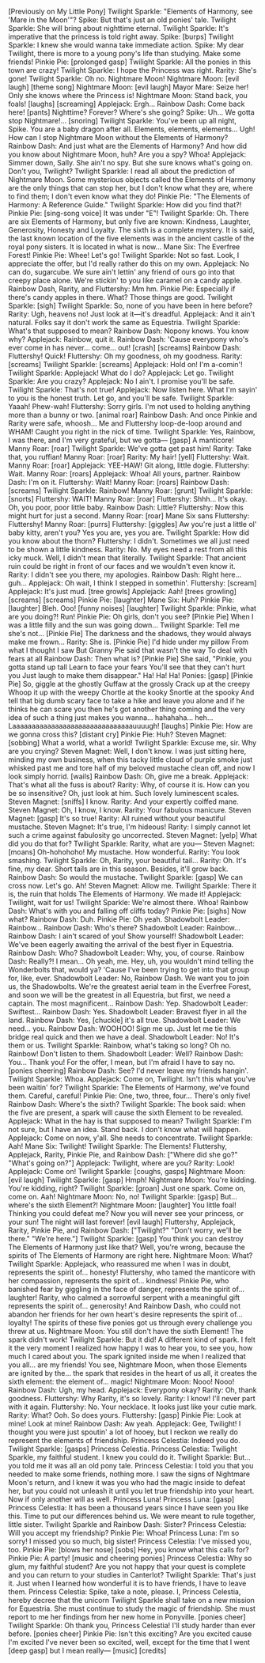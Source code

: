 [Previously on My Little Pony]
Twilight Sparkle: "Elements of Harmony, see 'Mare in the Moon'"?
Spike: But that's just an old ponies' tale.
Twilight Sparkle: She will bring about nighttime eternal.
Twilight Sparkle: It's imperative that the princess is told right away.
Spike: [burps]
Twilight Sparkle: I knew she would wanna take immediate action.
Spike: My dear Twilight, there is more to a young pony's life than studying. Make some friends!
Pinkie Pie: [prolonged gasp]
Twilight Sparkle: All the ponies in this town are crazy!
Twilight Sparkle: I hope the Princess was right.
Rarity: She's gone!
Twilight Sparkle: Oh no. Nightmare Moon!
Nightmare Moon: [evil laugh]
[theme song]
Nightmare Moon: [evil laugh]
Mayor Mare: Seize her! Only she knows where the Princess is!
Nightmare Moon: Stand back, you foals! [laughs]
[screaming]
Applejack: Ergh...
Rainbow Dash: Come back here! [pants] Nighttime? Forever? Where's she going?
Spike: Uh... We gotta stop Nightmare!... [snoring]
Twilight Sparkle: You've been up all night, Spike. You are a baby dragon after all. Elements, elements, elements... Ugh! How can I stop Nightmare Moon without the Elements of Harmony?
Rainbow Dash: And just what are the Elements of Harmony? And how did you know about Nightmare Moon, huh? Are you a spy? Whoa!
Applejack: Simmer down, Sally. She ain't no spy. But she sure knows what's going on. Don't you, Twilight?
Twilight Sparkle: I read all about the prediction of Nightmare Moon. Some mysterious objects called the Elements of Harmony are the only things that can stop her, but I don't know what they are, where to find them; I don't even know what they do!
Pinkie Pie: "The Elements of Harmony: A Reference Guide."
Twilight Sparkle: How did you find that?!
Pinkie Pie: [sing-song voice] It was under "E"!
Twilight Sparkle: Oh. There are six Elements of Harmony, but only five are known: Kindness, Laughter, Generosity, Honesty and Loyalty. The sixth is a complete mystery. It is said, the last known location of the five elements was in the ancient castle of the royal pony sisters. It is located in what is now...
Mane Six: The Everfree Forest!
Pinkie Pie: Whee! Let's go!
Twilight Sparkle: Not so fast. Look, I appreciate the offer, but I'd really rather do this on my own.
Applejack: No can do, sugarcube. We sure ain't lettin' any friend of ours go into that creepy place alone. We're stickin' to you like caramel on a candy apple.
Rainbow Dash, Rarity, and Fluttershy: Mm hm.
Pinkie Pie: Especially if there's candy apples in there. What? Those things are good.
Twilight Sparkle: [sigh]
Twilight Sparkle: So, none of you have been in here before?
Rarity: Ugh, heavens no! Just look at it—it's dreadful.
Applejack: And it ain't natural. Folks say it don't work the same as Equestria.
Twilight Sparkle: What's that supposed to mean?
Rainbow Dash: Nopony knows. You know why?
Applejack: Rainbow, quit it.
Rainbow Dash: 'Cause everypony who's ever come in has never... come... out!
[crash]
[screams]
Rainbow Dash: Fluttershy! Quick!
Fluttershy: Oh my goodness, oh my goodness.
Rarity: [screams]
Twilight Sparkle: [screams]
Applejack: Hold on! I'm a-comin'!
Twilight Sparkle: Applejack! What do I do?
Applejack: Let go.
Twilight Sparkle: Are you crazy?
Applejack: No I ain't. I promise you'll be safe.
Twilight Sparkle: That's not true!
Applejack: Now listen here. What I'm sayin' to you is the honest truth. Let go, and you'll be safe.
Twilight Sparkle: Yaaah! Phew-wah!
Fluttershy: Sorry girls. I'm not used to holding anything more than a bunny or two.
[animal roar]
Rainbow Dash: And once Pinkie and Rarity were safe, whoosh... Me and Fluttershy loop-de-loop around and WHAM! Caught you right in the nick of time.
Twilight Sparkle: Yes, Rainbow, I was there, and I'm very grateful, but we gotta— [gasp] A manticore!
Manny Roar: [roar]
Twilight Sparkle: We've gotta get past him!
Rarity: Take that, you ruffian!
Manny Roar: [roar]
Rarity: My hair! [yell]
Fluttershy: Wait.
Manny Roar: [roar]
Applejack: YEE-HAW! Git along, little dogie.
Fluttershy: Wait.
Manny Roar: [roars]
Applejack: Whoa! All yours, partner.
Rainbow Dash: I'm on it.
Fluttershy: Wait!
Manny Roar: [roars]
Rainbow Dash: [screams]
Twilight Sparkle: Rainbow!
Manny Roar: [grunt]
Twilight Sparkle: [snorts]
Fluttershy: WAIT!
Manny Roar: [roar]
Fluttershy: Shhh... It's okay. Oh, you poor, poor little baby.
Rainbow Dash: Little?
Fluttershy: Now this might hurt for just a second.
Manny Roar: [roar]
Mane Six sans Fluttershy: Fluttershy!
Manny Roar: [purrs]
Fluttershy: [giggles] Aw you're just a little ol' baby kitty, aren't you? Yes you are, yes you are.
Twilight Sparkle: How did you know about the thorn?
Fluttershy: I didn't. Sometimes we all just need to be shown a little kindness.
Rarity: No. My eyes need a rest from all this icky muck. Well, I didn't mean that literally.
Twilight Sparkle: That ancient ruin could be right in front of our faces and we wouldn't even know it.
Rarity: I didn't see you there, my apologies.
Rainbow Dash: Right here... guh...
Applejack: Oh wait, I think I stepped in somethin'.
Fluttershy: [scream]
Applejack: It's just mud.
[tree growls]
Applejack: Aah!
[trees growling]
[screams]
[screams]
Pinkie Pie: [laughter]
Mane Six: Huh?
Pinkie Pie: [laughter] Bleh. Ooo! [funny noises] [laughter]
Twilight Sparkle: Pinkie, what are you doing?! Run!
Pinkie Pie: Oh girls, don't you see?
[Pinkie Pie]
When I was a little filly and the sun was going down...
Twilight Sparkle: Tell me she's not...
[Pinkie Pie]
The darkness and the shadows, they would always make me frown...
Rarity: She is.
[Pinkie Pie]
I'd hide under my pillow
From what I thought I saw
But Granny Pie said that wasn't the way
To deal with fears at all
Rainbow Dash: Then what is?
[Pinkie Pie]
She said, "Pinkie, you gotta stand up tall
Learn to face your fears
You'll see that they can't hurt you
Just laugh to make them disappear."
Ha! Ha! Ha!
Ponies: [gasp]
[Pinkie Pie]
So, giggle at the ghostly
Guffaw at the grossly
Crack up at the creepy
Whoop it up with the weepy
Chortle at the kooky
Snortle at the spooky
And tell that big dumb scary face to take a hike and leave you alone and if he thinks he can scare you then he's got another thing coming and the very idea of such a thing just makes you wanna... hahahaha... heh...
Laaaaaaaaaaaaaaaaaaaaaaaaaaaaaaauuuugh!
[laughs]
Pinkie Pie: How are we gonna cross this?
[distant cry]
Pinkie Pie: Huh?
Steven Magnet: [sobbing] What a world, what a world!
Twilight Sparkle: Excuse me, sir. Why are you crying?
Steven Magnet: Well, I don't know. I was just sitting here, minding my own business, when this tacky little cloud of purple smoke just whisked past me and tore half of my beloved mustache clean off, and now I look simply horrid. [wails]
Rainbow Dash: Oh, give me a break.
Applejack: That's what all the fuss is about?
Rarity: Why, of course it is. How can you be so insensitive? Oh, just look at him. Such lovely luminescent scales.
Steven Magnet: [sniffs] I know.
Rarity: And your expertly coiffed mane.
Steven Magnet: Oh, I know, I know.
Rarity: Your fabulous manicure.
Steven Magnet: [gasp] It's so true!
Rarity: All ruined without your beautiful mustache.
Steven Magnet: It's true, I'm hideous!
Rarity: I simply cannot let such a crime against fabulosity go uncorrected.
Steven Magnet: [yelp] What did you do that for?
Twilight Sparkle: Rarity, what are you—
Steven Magnet: [moans] Oh-hohohoho! My mustache. How wonderful.
Rarity: You look smashing.
Twilight Sparkle: Oh, Rarity, your beautiful tail...
Rarity: Oh. It's fine, my dear. Short tails are in this season. Besides, it'll grow back.
Rainbow Dash: So would the mustache.
Twilight Sparkle: [gasp] We can cross now. Let's go. Ah!
Steven Magnet: Allow me.
Twilight Sparkle: There it is, the ruin that holds The Elements of Harmony. We made it!
Applejack: Twilight, wait for us!
Twilight Sparkle: We're almost there. Whoa!
Rainbow Dash: What's with you and falling off cliffs today?
Pinkie Pie: [sighs] Now what?
Rainbow Dash: Duh.
Pinkie Pie: Oh yeah.
Shadowbolt Leader: Rainbow...
Rainbow Dash: Who's there?
Shadowbolt Leader: Rainbow...
Rainbow Dash: I ain't scared of you! Show yourself!
Shadowbolt Leader: We've been eagerly awaiting the arrival of the best flyer in Equestria.
Rainbow Dash: Who?
Shadowbolt Leader: Why, you, of course.
Rainbow Dash: Really?! I mean... Oh yeah, me. Hey, uh, you wouldn't mind telling the Wonderbolts that, would ya? 'Cause I've been trying to get into that group for, like, ever.
Shadowbolt Leader: No, Rainbow Dash. We want you to join us, the Shadowbolts. We're the greatest aerial team in the Everfree Forest, and soon we will be the greatest in all Equestria, but first, we need a captain. The most magnificent...
Rainbow Dash: Yep.
Shadowbolt Leader: Swiftest...
Rainbow Dash: Yes.
Shadowbolt Leader: Bravest flyer in all the land.
Rainbow Dash: Yes, [chuckle] it's all true.
Shadowbolt Leader: We need... you.
Rainbow Dash: WOOHOO! Sign me up. Just let me tie this bridge real quick and then we have a deal.
Shadowbolt Leader: No! It's them or us.
Twilight Sparkle: Rainbow, what's taking so long? Oh no. Rainbow! Don't listen to them.
Shadowbolt Leader: Well?
Rainbow Dash: You... Thank you! For the offer, I mean, but I'm afraid I have to say no.
[ponies cheering]
Rainbow Dash: See? I'd never leave my friends hangin'.
Twilight Sparkle: Whoa.
Applejack: Come on, Twilight. Isn't this what you've been waitin' for?
Twilight Sparkle: The Elements of Harmony, we've found them. Careful, careful!
Pinkie Pie: One, two, three, four... There's only five!
Rainbow Dash: Where's the sixth?
Twilight Sparkle: The book said: when the five are present, a spark will cause the sixth Element to be revealed.
Applejack: What in the hay is that supposed to mean?
Twilight Sparkle: I'm not sure, but I have an idea. Stand back. I don't know what will happen.
Applejack: Come on now, y'all. She needs to concentrate.
Twilight Sparkle: Aah!
Mane Six: Twilight!
Twilight Sparkle: The Elements!
Fluttershy, Applejack, Rarity, Pinkie Pie, and Rainbow Dash: ["Where did she go?" "What's going on?"]
Applejack: Twilight, where are you?
Rarity: Look!
Applejack: Come on!
Twilight Sparkle: [coughs, gasps]
Nightmare Moon: [evil laugh]
Twilight Sparkle: [gasp] Hmph!
Nightmare Moon: You're kidding. You're kidding, right?
Twilight Sparkle: [groan] Just one spark. Come on, come on. Aah!
Nightmare Moon: No, no!
Twilight Sparkle: [gasp] But... where's the sixth Element?!
Nightmare Moon: [laughter] You little foal! Thinking you could defeat me? Now you will never see your princess, or your sun! The night will last forever! [evil laugh]
Fluttershy, Applejack, Rarity, Pinkie Pie, and Rainbow Dash: ["Twilight?" "Don't worry, we'll be there." "We're here."]
Twilight Sparkle: [gasp] You think you can destroy The Elements of Harmony just like that? Well, you're wrong, because the spirits of The Elements of Harmony are right here.
Nightmare Moon: What?
Twilight Sparkle: Applejack, who reassured me when I was in doubt, represents the spirit of... honesty! Fluttershy, who tamed the manticore with her compassion, represents the spirit of... kindness! Pinkie Pie, who banished fear by giggling in the face of danger, represents the spirit of... laughter! Rarity, who calmed a sorrowful serpent with a meaningful gift represents the spirit of... generosity! And Rainbow Dash, who could not abandon her friends for her own heart's desire represents the spirit of... loyalty! The spirits of these five ponies got us through every challenge you threw at us.
Nightmare Moon: You still don't have the sixth Element! The spark didn't work!
Twilight Sparkle: But it did! A different kind of spark. I felt it the very moment I realized how happy I was to hear you, to see you, how much I cared about you. The spark ignited inside me when I realized that you all... are my friends! You see, Nightmare Moon, when those Elements are ignited by the... the spark that resides in the heart of us all, it creates the sixth element: the element of... magic!
Nightmare Moon: Nooo! Nooo!
Rainbow Dash: Ugh, my head.
Applejack: Everypony okay?
Rarity: Oh, thank goodness.
Fluttershy: Why Rarity, it's so lovely.
Rarity: I know! I'll never part with it again.
Fluttershy: No. Your necklace. It looks just like your cutie mark.
Rarity: What? Ooh. So does yours.
Fluttershy: [gasp]
Pinkie Pie: Look at mine! Look at mine!
Rainbow Dash: Aw yeah.
Applejack: Gee, Twilight! I thought you were just spoutin' a lot of hooey, but I reckon we really do represent the elements of friendship.
Princess Celestia: Indeed you do.
Twilight Sparkle: [gasps] Princess Celestia.
Princess Celestia: Twilight Sparkle, my faithful student. I knew you could do it.
Twilight Sparkle: But... you told me it was all an old pony tale.
Princess Celestia: I told you that you needed to make some friends, nothing more. I saw the signs of Nightmare Moon's return, and I knew it was you who had the magic inside to defeat her, but you could not unleash it until you let true friendship into your heart. Now if only another will as well. Princess Luna!
Princess Luna: [gasp]
Princess Celestia: It has been a thousand years since I have seen you like this. Time to put our differences behind us. We were meant to rule together, little sister.
Twilight Sparkle and Rainbow Dash: Sister?
Princess Celestia: Will you accept my friendship?
Pinkie Pie: Whoa!
Princess Luna: I'm so sorry! I missed you so much, big sister!
Princess Celestia: I've missed you, too.
Pinkie Pie: [blows her nose] [sobs] Hey, you know what this calls for?
Pinkie Pie: A party!
[music and cheering ponies]
Princess Celestia: Why so glum, my faithful student? Are you not happy that your quest is complete and you can return to your studies in Canterlot?
Twilight Sparkle: That's just it. Just when I learned how wonderful it is to have friends, I have to leave them.
Princess Celestia: Spike, take a note, please. I, Princess Celestia, hereby decree that the unicorn Twilight Sparkle shall take on a new mission for Equestria. She must continue to study the magic of friendship. She must report to me her findings from her new home in Ponyville.
[ponies cheer]
Twilight Sparkle: Oh thank you, Princess Celestia! I'll study harder than ever before.
[ponies cheer]
Pinkie Pie: Isn't this exciting? Are you excited cause I'm excited I've never been so excited, well, except for the time that I went [deep gasp] but I mean really—
[music]
[credits]
